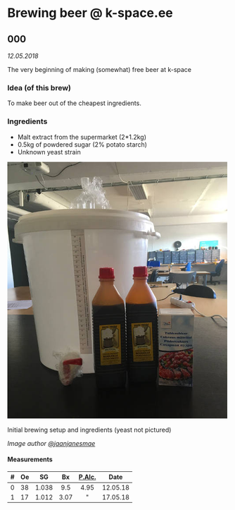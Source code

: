 # Brewing beer @ k-space.ee

## 000

_12.05.2018_

The very beginning of making (somewhat) free beer at k-space

### Idea (of this brew)
To make beer out of the cheapest ingredients.

### Ingredients
* Malt extract from the supermarket (2*1.2kg)
* 0.5kg of powdered sugar (2% potato starch)
* Unknown yeast strain

![Image of initial setup](000.jpg)

Initial brewing setup and ingredients (yeast not pictured)

_Image author [@jaanjanesmae](https://github.com/janesmae)_

#### Measurements

| # | Oe |   SG  |  Bx  | [P.Alc.](https://www.brewersfriend.com/abv-calculator/ "Potential alcohol if Final Gravity is 1.019") |   Date   |
| - | -- | :---: | :--: | :----: | :------: |
| 0 | 38 | 1.038 |  9.5 |  4.95  | 12.05.18 |
| 1 | 17 | 1.012 |  3.07 |   "   | 17.05.18 |
